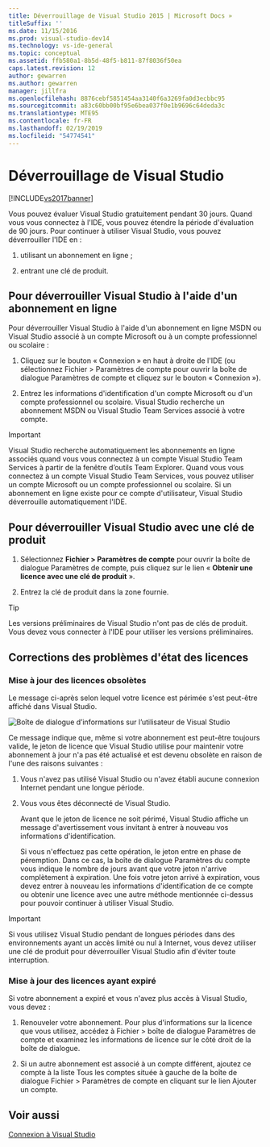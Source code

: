 ```yaml
---
title: Déverrouillage de Visual Studio 2015 | Microsoft Docs »
titleSuffix: ''
ms.date: 11/15/2016
ms.prod: visual-studio-dev14
ms.technology: vs-ide-general
ms.topic: conceptual
ms.assetid: ffb580a1-8b5d-48f5-b811-87f8036f50ea
caps.latest.revision: 12
author: gewarren
ms.author: gewarren
manager: jillfra
ms.openlocfilehash: 8876cebf5851454aa3140f6a3269fa0d3ecbbc95
ms.sourcegitcommit: a83c60bb00bf95e6bea037f0e1b9696c64deda3c
ms.translationtype: MTE95
ms.contentlocale: fr-FR
ms.lasthandoff: 02/19/2019
ms.locfileid: "54774541"
---
```

# <a name="how-to-unlock-visual-studio"></a>Déverrouillage de Visual Studio
[!INCLUDE[vs2017banner](../includes/vs2017banner.md)]

Vous pouvez évaluer Visual Studio gratuitement pendant 30 jours. Quand vous vous connectez à l'IDE, vous pouvez étendre la période d'évaluation de 90 jours. Pour continuer à utiliser Visual Studio, vous pouvez déverrouiller l'IDE en :

1.  utilisant un abonnement en ligne ;

2.  entrant une clé de produit.

## <a name="to-unlock-visual-studio-using-an-online-subscription"></a>Pour déverrouiller Visual Studio à l'aide d'un abonnement en ligne
 Pour déverrouiller Visual Studio à l'aide d'un abonnement en ligne MSDN ou Visual Studio associé à un compte Microsoft ou à un compte professionnel ou scolaire :

1.  Cliquez sur le bouton « Connexion » en haut à droite de l'IDE (ou sélectionnez Fichier > Paramètres de compte pour ouvrir la boîte de dialogue Paramètres de compte et cliquez sur le bouton « Connexion »).

2.  Entrez les informations d'identification d'un compte Microsoft ou d'un compte professionnel ou scolaire. Visual Studio recherche un abonnement MSDN ou Visual Studio Team Services associé à votre compte.

> [!IMPORTANT]
>  Visual Studio recherche automatiquement les abonnements en ligne associés quand vous vous connectez à un compte Visual Studio Team Services à partir de la fenêtre d’outils Team Explorer. Quand vous vous connectez à un compte Visual Studio Team Services, vous pouvez utiliser un compte Microsoft ou un compte professionnel ou scolaire. Si un abonnement en ligne existe pour ce compte d'utilisateur, Visual Studio déverrouille automatiquement l'IDE.

## <a name="to-unlock-visual-studio-with-a-product-key"></a>Pour déverrouiller Visual Studio avec une clé de produit

1.  Sélectionnez **Fichier > Paramètres de compte** pour ouvrir la boîte de dialogue Paramètres de compte, puis cliquez sur le lien « **Obtenir une licence avec une clé de produit** ».

2.  Entrez la clé de produit dans la zone fournie.

> [!TIP]
>  Les versions préliminaires de Visual Studio n'ont pas de clés de produit. Vous devez vous connecter à l'IDE pour utiliser les versions préliminaires.

## <a name="addressing-license-problem-states"></a>Corrections des problèmes d'état des licences

### <a name="updating-stale-licenses"></a>Mise à jour des licences obsolètes
 Le message ci-après selon lequel votre licence est périmée s'est peut-être affiché dans Visual Studio.

 ![Boîte de dialogue d’informations sur l’utilisateur de Visual Studio](../ide/media/vs2013-userinfo.png "VS2013_UserInfo")

 Ce message indique que, même si votre abonnement est peut-être toujours valide, le jeton de licence que Visual Studio utilise pour maintenir votre abonnement à jour n'a pas été actualisé et est devenu obsolète en raison de l'une des raisons suivantes :

1. Vous n'avez pas utilisé Visual Studio ou n'avez établi aucune connexion Internet pendant une longue période.

2. Vous vous êtes déconnecté de Visual Studio.

   Avant que le jeton de licence ne soit périmé, Visual Studio affiche un message d'avertissement vous invitant à entrer à nouveau vos informations d'identification.

   Si vous n'effectuez pas cette opération, le jeton entre en phase de péremption. Dans ce cas, la boîte de dialogue Paramètres du compte vous indique le nombre de jours avant que votre jeton n'arrive complètement à expiration. Une fois votre jeton arrivé à expiration, vous devez entrer à nouveau les informations d'identification de ce compte ou obtenir une licence avec une autre méthode mentionnée ci-dessus pour pouvoir continuer à utiliser Visual Studio.

> [!IMPORTANT]
>  Si vous utilisez Visual Studio pendant de longues périodes dans des environnements ayant un accès limité ou nul à Internet, vous devez utiliser une clé de produit pour déverrouiller Visual Studio afin d'éviter toute interruption.

### <a name="updating-expired-licenses"></a>Mise à jour des licences ayant expiré
 Si votre abonnement a expiré et vous n'avez plus accès à Visual Studio, vous devez :

1.  Renouveler votre abonnement. Pour plus d'informations sur la licence que vous utilisez, accédez à Fichier > boîte de dialogue Paramètres de compte et examinez les informations de licence sur le côté droit de la boîte de dialogue.

2.  Si un autre abonnement est associé à un compte différent, ajoutez ce compte à la liste Tous les comptes située à gauche de la boîte de dialogue Fichier > Paramètres de compte en cliquant sur le lien Ajouter un compte.

## <a name="see-also"></a>Voir aussi
 [Connexion à Visual Studio](../ide/signing-in-to-visual-studio.md)
